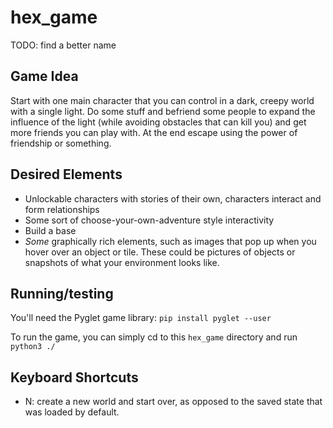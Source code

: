 # hex_game
TODO: find a better name

## Game Idea

Start with one main character that you can control in a dark, creepy world with a single light. Do some stuff and befriend some people to expand the influence of the light (while avoiding obstacles that can kill you) and get more friends you can play with. At the end escape using the power of friendship or something.

## Desired Elements

* Unlockable characters with stories of their own, characters interact and form relationships
* Some sort of choose-your-own-adventure style interactivity
* Build a base
* *Some* graphically rich elements, such as images that pop up when you hover over an object or tile. These could be pictures of objects or snapshots of what your environment looks like.

## Running/testing

You'll need the Pyglet game library: `pip install pyglet --user`

To run the game, you can simply cd to this `hex_game` directory and run `python3 ./`

## Keyboard Shortcuts

- N: create a new world and start over, as opposed to the saved state that was loaded by default.